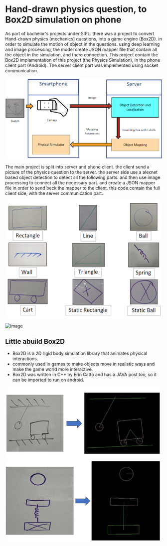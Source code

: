 # Hand-drawn physics question, to Box2D simulation on phone

As part of bachelor's projects under SIPL. there was a project to convert Hand-drawn physics (mechanics) questions, into a game engine  (Box2D). in order to simulate the motion of object in the questions. using deep learning and image processing, the model create JSON mapper file that contain all the object in the simulation, and there connection.
This project contain the Box2D implamentation of this project (the Physics Simulation), in the phone client part (Android). 
The server client part was implemented using socket communication.

![alt text](https://github.com/BIueMan/Physics1_to_box2d_on_phone/blob/master/images/physics.PNG)

The main project is split into server and phone client. the client send a picture of the physics question to the server. the server side use a alexnet based object detection to detect all the following parts. and then use image processing to connect all the necessary part. and create a JSON mapper file in order to send beck the mapper to the client. this code contain the full client side, with the server communication part.

![image](https://github.com/BIueMan/Physics1_to_box2d_on_phone/blob/master/images/physics_parts.PNG)

![image](https://user-images.githubusercontent.com/55624377/168762319-540dd3c7-0981-4007-90a0-126696e84b7a.png)




## Little abuild Box2D
* Box2D is a 2D rigid body simulation library that animates physical interactions.
* commonly used in games to make objects move in realistic ways and make the game world more interactive.
* Box2D was written in C++ by Erin Catto and has a JAVA post too, so it can be imported to run on android.

![alt text](https://github.com/BIueMan/Physics1_to_box2d_on_phone/blob/master/images/physics_03.PNG)
![alt text](https://github.com/BIueMan/Physics1_to_box2d_on_phone/blob/master/images/physics_04.PNG)
